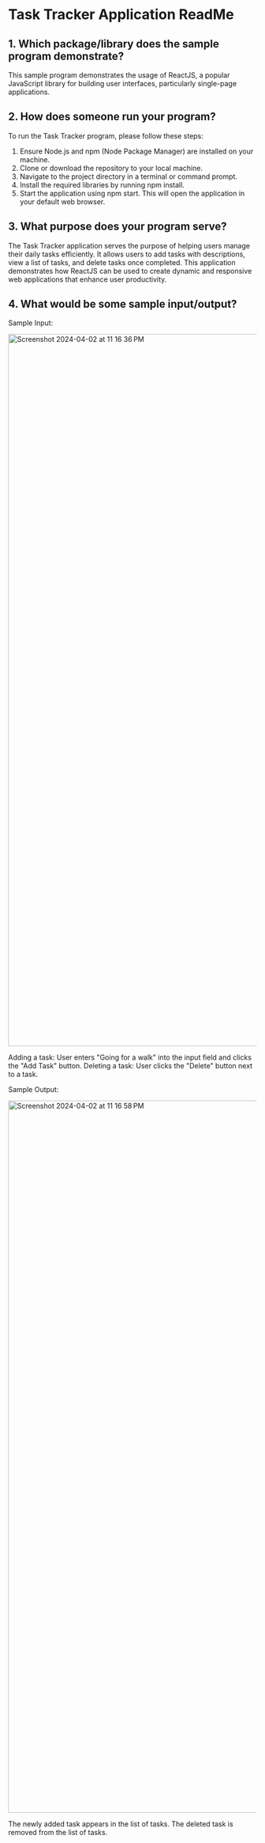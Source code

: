 # Task Tracker Application ReadMe

## 1. Which package/library does the sample program demonstrate?

This sample program demonstrates the usage of ReactJS, a popular JavaScript library for building user interfaces, particularly single-page applications.

## 2. How does someone run your program?

To run the Task Tracker program, please follow these steps:
1. Ensure Node.js and npm (Node Package Manager) are installed on your machine.
2. Clone or download the repository to your local machine.
3. Navigate to the project directory in a terminal or command prompt.
4. Install the required libraries by running npm install.
5. Start the application using npm start. This will open the application in your default web browser.

## 3. What purpose does your program serve?

The Task Tracker application serves the purpose of helping users manage their daily tasks efficiently. It allows users to add tasks with descriptions, view a list of tasks, and delete tasks once completed. This application demonstrates how ReactJS can be used to create dynamic and responsive web applications that enhance user productivity.

## 4. What would be some sample input/output?
Sample Input:

<img width="1440" alt="Screenshot 2024-04-02 at 11 16 36 PM" src="https://github.com/CS2613-WI24-FR01B/exploration-activity-2-zohaibhassan02/assets/98820921/55ca348b-31fb-4460-bc54-e78de4bd463d">


Adding a task: User enters "Going for a walk" into the input field and clicks the "Add Task" button.
Deleting a task: User clicks the "Delete" button next to a task.
<br>

Sample Output:

<img width="1440" alt="Screenshot 2024-04-02 at 11 16 58 PM" src="https://github.com/CS2613-WI24-FR01B/exploration-activity-2-zohaibhassan02/assets/98820921/9c959863-778f-4533-8c3a-37ddf111ecd5">


The newly added task appears in the list of tasks.
The deleted task is removed from the list of tasks.
